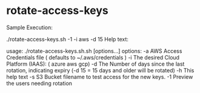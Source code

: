 # rotate-access-keys


Sample Execution:

./rotate-access-keys.sh -1 -i aws -d 15
Help text:

usage: ./rotate-access-keys.sh.sh [options...] 
options:
 -a  AWS Access Credentials file ( defaults to ~/.aws/credentials ) 
 -i  The desired Cloud Platform (IAAS): ( azure aws gcp)
 -d  The Number of days since the last rotation, indicating expiry
     (-d 15 = 15 days and older will be rotated)
 -h  This help text
 -s  S3 Bucket filename to test access for the new keys.
 -1  Preview the users needing rotation
